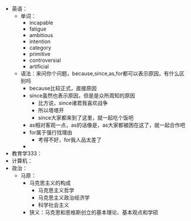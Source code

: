 - 英语：
	- 单词：
		- incapable
		- fatigue
		- ambitious
		- intention
		- category
		- primitive
		- controversial
		- artificial
	- 语法：来问你个问题，because,since,as,for都可以表示原因，有什么区别吗
		- because比较正式，直接原因
		- since虽然也表示原因，但是是众所周知的原因
			- 比方说，since诸君我喜欢战争
			- 所以塔塔开
			- since大家都来到了这里，就一起吃个饭吧
		- as相对客观一点，as的话像是，as大家都被困在这了，就一起合作吧
		- for属于强行找理由
			- 考得不好，for我人品太差了
		-
- 教育学333：
- 计算机：
- 政治：
	- 马原：
		- 马克思主义的构成
			- 马克思主义哲学
			- 马克思主义政治经济学
			- 科学社会主义
		- 狭义：马克思和恩格斯创立的基本理论、基本观点和学硕